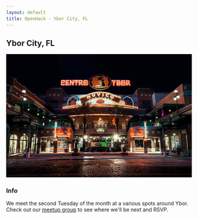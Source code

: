 ```yaml
---
layout: default
title: OpenHack - Ybor City, FL
---
```


## Ybor City, FL

![Photo of your meetup or city!](/ybor_city/ybor.png)

### Info

We meet the second Tuesday of the month at a various spots around Ybor. Check out our [meetup group](http://www.meetup.com/OpenHack-Ybor/) to see where we'll be next and RSVP.

